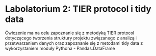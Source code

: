 # Labolatorium 2: TIER protocol i tidy data

Ćwiczenie ma na celu zapoznanie się z metodyką TIER protocol dotyczącego tworzenia struktury projektu związanego z analizą i przetwarzaniem danych oraz zapoznanie się z metodami tidy data z wykorzystaniem moduły Pythona - Pandas.DataFrame 
